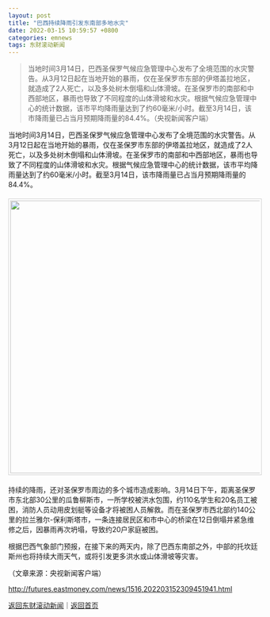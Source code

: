 ```yaml
---
layout: post
title: "巴西持续降雨引发东南部多地水灾"
date: 2022-03-15 10:59:57 +0800
categories: emnews
tags: 东财滚动新闻
---
```

> 当地时间3月14日，巴西圣保罗气候应急管理中心发布了全境范围的水灾警告。从3月12日起在当地开始的暴雨，仅在圣保罗市东部的伊塔盖拉地区，就造成了2人死亡，以及多处树木倒塌和山体滑坡。在圣保罗市的南部和中西部地区，暴雨也导致了不同程度的山体滑坡和水灾。根据气候应急管理中心的统计数据，该市平均降雨量达到了约60毫米/小时。截至3月14日，该市降雨量已占当月预期降雨量的84.4%。（央视新闻客户端）

<p>当地时间3月14日，巴西圣保罗气候应急管理中心发布了全境范围的水灾警告。从3月12日起在当地开始的暴雨，仅在圣保罗市东部的伊塔盖拉地区，就造成了2人死亡，以及多处树木倒塌和山体滑坡。在圣保罗市的南部和中西部地区，暴雨也导致了不同程度的山体滑坡和水灾。根据气候应急管理中心的统计数据，该市平均降雨量达到了约60毫米/小时。截至3月14日，该市降雨量已占当月预期降雨量的84.4%。</p><center><img src="https://dfscdn.dfcfw.com/download/D25276447853493695754_w731h411.jpg" width="550" emheight="309" style="border:#d1d1d1 1px solid;padding:3px;margin:5px 0;" /></center><p>持续的降雨，还对圣保罗市周边的多个城市造成影响。3月14日下午，距离圣保罗市东北部30公里的瓜鲁柳斯市，一所学校被洪水包围，约110名学生和20名员工被困，消防人员动用皮划艇等设备才将被困人员解救。而在圣保罗市西北部约140公里的拉兰雅尔-保利斯塔市，一条连接居民区和市中心的桥梁在12日倒塌并紧急维修之后，因暴雨再次坍塌，导致约20户家庭被困。</p><p>根据巴西气象部门预报，在接下来的两天内，除了巴西东南部之外，中部的托坎廷斯州也将持续大雨天气，或将引发更多洪水或山体滑坡等灾害。</p><p class="em_media">（文章来源：央视新闻客户端）</p>

<http://futures.eastmoney.com/news/1516,202203152309451941.html>

[返回东财滚动新闻](//finews.withounder.com/emnews/)｜[返回首页](//finews.withounder.com/)